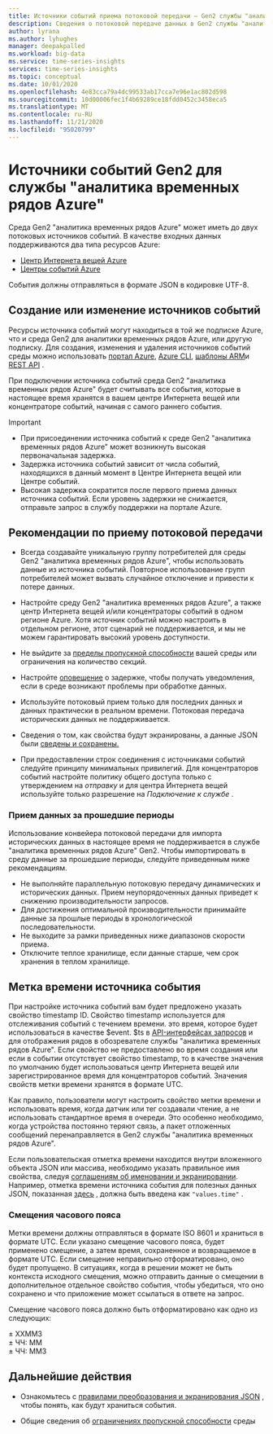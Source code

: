 ```yaml
---
title: Источники событий приема потоковой передачи — Gen2 службы "аналитика временных рядов Azure" | Документация Майкрософт
description: Сведения о потоковой передаче данных в Gen2 службы "аналитика временных рядов Azure".
author: lyrana
ms.author: lyhughes
manager: deepakpalled
ms.workload: big-data
ms.service: time-series-insights
services: time-series-insights
ms.topic: conceptual
ms.date: 10/01/2020
ms.openlocfilehash: 4e83cca79a4dc99533ab17cca7e96e1ac802d598
ms.sourcegitcommit: 10d00006fec1f4b69289ce18fdd0452c3458eca5
ms.translationtype: MT
ms.contentlocale: ru-RU
ms.lasthandoff: 11/21/2020
ms.locfileid: "95020799"
---
```

# <a name="azure-time-series-insights-gen2-event-sources"></a>Источники событий Gen2 для службы "аналитика временных рядов Azure"

 Среда Gen2 "аналитика временных рядов Azure" может иметь до двух потоковых источников событий. В качестве входных данных поддерживаются два типа ресурсов Azure:

- [Центр Интернета вещей Azure](../iot-hub/about-iot-hub.md)
- [Центры событий Azure](../event-hubs/event-hubs-about.md)

События должны отправляться в формате JSON в кодировке UTF-8.

## <a name="create-or-edit-event-sources"></a>Создание или изменение источников событий

Ресурсы источника событий могут находиться в той же подписке Azure, что и среда Gen2 для аналитики временных рядов Azure, или другую подписку. Для создания, изменения и удаления источников событий среды можно использовать [портал Azure](./tutorials-set-up-tsi-environment.md#create-an-azure-time-series-insights-gen2-environment), [Azure CLI](https://github.com/Azure/azure-cli-extensions/tree/master/src/timeseriesinsights), [шаблоны ARM](time-series-insights-manage-resources-using-azure-resource-manager-template.md)и [REST API](/rest/api/time-series-insights/management(gen1/gen2)/eventsources) .

При подключении источника событий среда Gen2 "аналитика временных рядов Azure" будет считывать все события, которые в настоящее время хранятся в вашем центре Интернета вещей или концентраторе событий, начиная с самого раннего события.

> [!IMPORTANT]
>
> - При присоединении источника событий к среде Gen2 "аналитика временных рядов Azure" может возникнуть высокая первоначальная задержка.
> - Задержка источника событий зависит от числа событий, находящихся в данный момент в Центре Интернета вещей или Центре событий.
> - Высокая задержка сократится после первого приема данных источника событий. Если уровень задержки не снижается, отправьте запрос в службу поддержки на портале Azure.

## <a name="streaming-ingestion-best-practices"></a>Рекомендации по приему потоковой передачи

- Всегда создавайте уникальную группу потребителей для среды Gen2 "аналитика временных рядов Azure", чтобы использовать данные из источника событий. Повторное использование групп потребителей может вызвать случайное отключение и привести к потере данных.

- Настройте среду Gen2 "аналитика временных рядов Azure", а также центр Интернета вещей и/или концентраторы событий в одном регионе Azure. Хотя источник событий можно настроить в отдельном регионе, этот сценарий не поддерживается, и мы не можем гарантировать высокий уровень доступности.

- Не выйдите за [пределы пропускной способности](./concepts-streaming-ingress-throughput-limits.md) вашей среды или ограничения на количество секций.

- Настройте [оповещение](./time-series-insights-environment-mitigate-latency.md#monitor-latency-and-throttling-with-alerts) о задержке, чтобы получать уведомления, если в среде возникают проблемы при обработке данных.

- Используйте потоковый прием только для последних данных и данных практически в реальном времени. Потоковая передача исторических данных не поддерживается.

- Сведения о том, как свойства будут экранированы, а данные JSON были [сведены и сохранены.](./concepts-json-flattening-escaping-rules.md)

- При предоставлении строк соединения с источниками событий следуйте принципу минимальных привилегий. Для концентраторов событий настройте политику общего доступа только с утверждением на *отправку* и для центра Интернета вещей используйте только разрешение на *Подключение к службе* .

### <a name="historical-data-ingestion"></a>Прием данных за прошедшие периоды

Использование конвейера потоковой передачи для импорта исторических данных в настоящее время не поддерживается в службе "аналитика временных рядов Azure" Gen2. Чтобы импортировать в среду данные за прошедшие периоды, следуйте приведенным ниже рекомендациям.

- Не выполняйте параллельную потоковую передачу динамических и исторических данных. Прием неупорядоченных данных приведет к снижению производительности запросов.
- Для достижения оптимальной производительности принимайте данные за прошлые периоды в хронологической последовательности.
- Не выходите за рамки приведенных ниже диапазонов скорости приема.
- Отключите теплое хранилище, если данные старше, чем срок хранения в теплом хранилище.

## <a name="event-source-timestamp"></a>Метка времени источника события

При настройке источника событий вам будет предложено указать свойство timestamp ID. Свойство timestamp используется для отслеживания событий с течением времени. это время, которое будет использоваться в качестве $event. $ts в [API-интерфейсах запросов](/rest/api/time-series-insights/dataaccessgen2/query/execute) и для отображения рядов в обозревателе службы "аналитика временных рядов Azure". Если свойство не предоставлено во время создания или если в событии отсутствует свойство timestamp, то в качестве значения по умолчанию будет использоваться центр Интернета вещей или зарегистрированное время для концентраторов событий. Значения свойств метки времени хранятся в формате UTC.

Как правило, пользователи могут настроить свойство метки времени и использовать время, когда датчик или тег создавали чтение, а не использовать стандартное время в очереди. Это особенно необходимо, когда устройства постоянно теряют связь, а пакет отложенных сообщений перенаправляется в Gen2 службы "аналитика временных рядов Azure".

Если пользовательская отметка времени находится внутри вложенного объекта JSON или массива, необходимо указать правильное имя свойства, следуя [соглашениям об именовании и экранировании](concepts-json-flattening-escaping-rules.md). Например, отметка времени источника события для полезных данных JSON, показанная [здесь](concepts-json-flattening-escaping-rules.md#example-a) , должна быть введена как `"values.time"` .

### <a name="time-zone-offsets"></a>Смещения часового пояса

Метки времени должны отправляться в формате ISO 8601 и храниться в формате UTC. Если указано смещение часового пояса, будет применено смещение, а затем время, сохраненное и возвращаемое в формате UTC. Если смещение неправильно отформатировано, оно будет пропущено. В ситуациях, когда в решении может не быть контекста исходного смещения, можно отправить данные о смещении в дополнительное отдельное свойство события, чтобы убедиться, что оно сохранено и что приложение может ссылаться в ответе на запрос.

Смещение часового пояса должно быть отформатировано как одно из следующих:

± ХХММЗ</br>
± ЧЧ: ММ</br>
± ЧЧ: ММЗ</br>

## <a name="next-steps"></a>Дальнейшие действия

- Ознакомьтесь с [правилами преобразования и экранирования JSON](./concepts-json-flattening-escaping-rules.md) , чтобы понять, как будут храниться события.

- Общие сведения об [ограничениях пропускной способности](./concepts-streaming-ingress-throughput-limits.md) среды